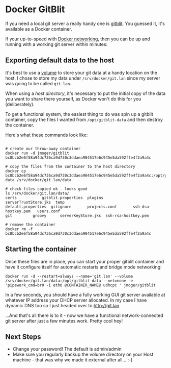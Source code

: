 # Docker GitBlit
If you need a local git server a really handy one is [gitblit](http://gitblit.com/).  You guessed it, it's available as a Docker container.

If your up-to-speed with [Docker networking](../docker_networking), then you can be up and running with a working git server within minutes:

## Exporting default data to the host
It's best to use a [volume](https://docs.docker.com/userguide/dockervolumes/) to store your git data at a handy location on the host, I chose to store my data under `/srv/docker/git.lan` since my server was going to be called `git.lan`.  

When using a *host directory*, it's necessary to put the initial copy of the data you want to share there yourself, as Docker won't do this for you (deliberately).

To get a functional system, the easiest thing to do was spin up a gitblit container, copy the files I wanted from `/opt/gitblit-data` and then destroy the container.

Here's what these commands look like:
```shell

# create our throw-away container
docker run -d jmoger/gitblit
bc8bcb2e6f58a94dc736ca9d730c3ddaea904517e6c945e5da592ffe4f2a9a4c

# copy the files from the container to the host directory
docker cp bc8bcb2e6f58a94dc736ca9d730c3ddaea904517e6c945e5da592ffe4f2a9a4c:/opt/gitblit-data /srv/docker/git.lan/data

# check files copied ok - looks good
ls /srv/docker/git.lan/data/
certs		    gitblit.properties	plugins		    serverTrustStore.jks  temp
default.properties  gitignore		projects.conf	    ssh-dsa-hostkey.pem   users.conf
git		    groovy		serverKeyStore.jks  ssh-rsa-hostkey.pem

# remove the container
docker rm -f bc8bcb2e6f58a94dc736ca9d730c3ddaea904517e6c945e5da592ffe4f2a9a4c
```

## Starting the container
Once these files are in place, you can start your proper gitblit container and have it configure itself for automatic restarts and bridge mode networking:

```shell
docker run -d --restart=always --name='git.lan' --volume /srv/docker/git.lan/data:/opt/gitblit-data --net=none -e 'pipework_cmd=br0 -i eth0 @CONTAINER_NAME@ udhcpc ' jmoger/gitblit
```

In a few seconds, you should have a fully working GUI git server available at whatever IP address your DHCP server allocated.  In my case I have dynamic DNS too so I just headed over to http://git.lan

...And that's all there is to it - now we have a functional network-connected git server after just a few minutes work.  Pretty cool hey!

## Next Steps
* Change your password!  The default is admin/admin
* Make sure you regularly backup the volume directory on your Host machine - that was why we made it external after all... ;-)
